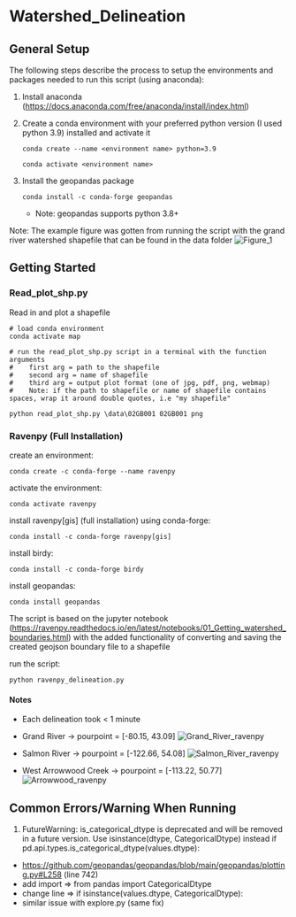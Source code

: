 # Watershed_Delineation

## General Setup
The following steps describe the process to setup the environments and packages needed to run this script (using anaconda):
1. Install anaconda (https://docs.anaconda.com/free/anaconda/install/index.html)
2. Create a conda environment with your preferred python version (I used python 3.9) installed and activate it
   ```
   conda create --name <environment name> python=3.9
   ```
   ```
   conda activate <environment name>
   ```

4. Install the geopandas package
   ```
   conda install -c conda-forge geopandas
   ```
   - Note: geopandas supports python 3.8+


Note: The example figure was gotten from running the script with the grand river watershed shapefile that can be found in the data folder
![Figure_1](https://github.com/kokubadejo/Watershed_Delineation/assets/90711306/116ff1bb-61fa-4e23-8de3-628b62f3b1be)

## Getting Started
### Read_plot_shp.py
Read in and plot a shapefile

```
# load conda environment
conda activate map
```

```
# run the read_plot_shp.py script in a terminal with the function arguments
#    first arg = path to the shapefile
#    second arg = name of shapefile
#    third arg = output plot format (one of jpg, pdf, png, webmap)
#    Note: if the path to shapefile or name of shapefile contains spaces, wrap it around double quotes, i.e "my shapefile"

python read_plot_shp.py \data\02GB001 02GB001 png
```
### Ravenpy (Full Installation)
create an environment:
```
conda create -c conda-forge --name ravenpy
```
activate the environment:
```
conda activate ravenpy
```
install ravenpy[gis] (full installation) using conda-forge:
```
conda install -c conda-forge ravenpy[gis]
```
install birdy:
```
conda install -c conda-forge birdy
```
install geopandas: 
```
conda install geopandas
```

The script is based on the jupyter notebook (https://ravenpy.readthedocs.io/en/latest/notebooks/01_Getting_watershed_boundaries.html) with the added functionality of converting and saving the created geojson boundary file to a shapefile

run the script:
```
python ravenpy_delineation.py
```

#### Notes
- Each delineation took < 1 minute
- Grand River -> pourpoint = [-80.15, 43.09]
![Grand_River_ravenpy](https://github.com/kokubadejo/Watershed_Delineation/assets/90711306/2da811b9-cab6-4ae6-8c2f-918a0765a6a7)

- Salmon River -> pourpoint = [-122.66, 54.08]
![Salmon_River_ravenpy](https://github.com/kokubadejo/Watershed_Delineation/assets/90711306/aea72910-511d-46bd-b04d-7301fc9462ad)

- West Arrowwood Creek -> pourpoint = [-113.22, 50.77]
![Arrowwood_ravenpy](https://github.com/kokubadejo/Watershed_Delineation/assets/90711306/6835bc76-6f91-489b-a14f-e21d4b290cb9)

## Common Errors/Warning When Running
1. FutureWarning: is_categorical_dtype is deprecated and will be removed in a future version. Use isinstance(dtype, CategoricalDtype) instead
  if pd.api.types.is_categorical_dtype(values.dtype):
- https://github.com/geopandas/geopandas/blob/main/geopandas/plotting.py#L258 (line 742)
- add import => from pandas import CategoricalDtype
- change line => if isinstance(values.dtype, CategoricalDtype):
- similar issue with explore.py (same fix)
